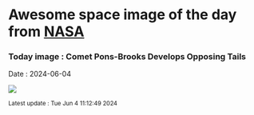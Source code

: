 
# Awesome space image of the day from [NASA](https://api.nasa.gov/)

### Today image : Comet Pons-Brooks Develops Opposing Tails
Date : 2024-06-04

![](https://apod.nasa.gov/apod/image/2406/Comet12P_Ligustri_960.jpg)

<small>Latest update : Tue Jun  4 11:12:49 2024</small>
        